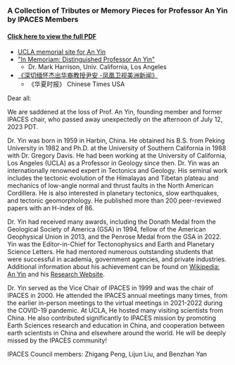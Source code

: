 ### A Collection of Tributes or Memory Pieces for Professor An Yin by IPACES Members

#### [Click here to view the full PDF](an-yin-memorial.pdf)

- [UCLA memorial site for An Yin](https://anyinmemorial.com/)
- ["In Memoriam: Distinguished Professor An Yin"](https://epss.ucla.edu/news/in-memoriam-professor-an-yin/)
    - Dr. Mark Harrison, Univ. California, Los Angeles
- [《深切缅怀杰出华裔教授尹安 -凤凰卫视美洲新闻》](http://www.chinesetimes.info/static/content/SP/FHSP/2023-08-15/1142069610942967808.html)
    - 《华夏时报》 Chinese Times USA

Dear all:

We are saddened at the loss of Prof. An Yin, founding member and former IPACES
chair, who passed away unexpectedly on the afternoon of July 12, 2023 PDT.

Dr. Yin was born in 1959 in Harbin, China. He obtained his B.S. from Peking
University in 1982 and Ph.D. at the University of Southern California in 1988
with Dr. Gregory Davis. He had been working at the University of California, Los
Angeles (UCLA) as a Professor in Geology since then. Dr. Yin was an
internationally renowned expert in Tectonics and Geology. His seminal work
includes the tectonic evolution of the Himalayas and Tibetan plateau and
mechanics of low-angle normal and thrust faults in the North American
Cordillera. He is also interested in planetary tectonics, slow earthquakes, and
tectonic geomorphology. He published more than 200 peer-reviewed papers with an
H-index of 86.

Dr. Yin had received many awards, including the Donath Medal from the Geological
Society of America (GSA) in 1994, fellow of the American Geophysical Union in
2013, and the Penrose Medal from the GSA in 2022. Yin was the Editor-in-Chief
for Tectonophysics and Earth and Planetary Science Letters. He had mentored
numerous outstanding students that were successful in academia, government
agencies, and private industries. Additional information about his achievement
can be found on [Wikipedia: An Yin](https://en.wikipedia.org/wiki/An_Yin) and
his [Research Website](https://faculty.epss.ucla.edu/~yin/).

Dr. Yin served as the Vice Chair of IPACES in 1999 and was the chair of IPACES
in 2000. He attended the IPACES annual meetings many times, from the earlier
in-person meetings to the virtual meetings in 2021-2022 during the COVID-19
pandemic. At UCLA, He hosted many visiting scientists from China. He also
contributed significantly to IPACES mission by promoting Earth Sciences research
and education in China, and cooperation between earth scientists in China and
elsewhere around the world. He will be deeply missed by the IPACES community!

IPACES Council members: Zhigang Peng, Lijun Liu, and Benzhan Yan

